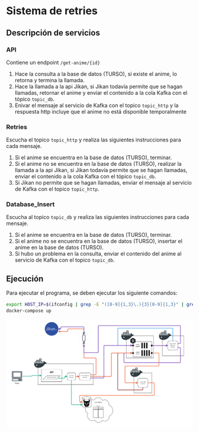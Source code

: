 # Sistema de retries

## Descripción de servicios

### API

Contiene un endpoint `/get-anime/{id}`

1. Hace la consulta a la base de datos (TURSO), si existe el anime, lo retorna y termina la llamada.
2. Hace la llamada a la api Jikan, si Jikan todavía permite que se hagan llamadas, retornar el anime y enviar el contenido a la cola Kafka con el tópico `topic_db`.
3. Enivar el mensaje al servicio de Kafka con el topico `topic_http` y la respuesta http incluye que el anime no está disponible temporalmente

### Retries

Escucha el topico `topic_http` y realiza las siguientes instrucciones para cada mensaje.

1. Si el anime se encuentra en la base de datos (TURSO), terminar.
2. Si el anime no se encuentra en la base de datos (TURSO), realizar la llamada a la api Jikan, si Jikan todavía permite que se hagan llamadas, enviar el contenido a la cola Kafka con el tópico `topic_db`.
3. Si Jikan no permite que se hagan llamadas, enviar el mensaje al servicio de Kafka con el topico `topic_http`.

### Database_Insert

Escucha al topico `topic_db` y realiza las siguientes instrucciones para cada mensaje.

1. Si el anime se encuentra en la base de datos (TURSO), terminar.
2. Si el anime no se encuentra en la base de datos (TURSO), insertar el anime en la base de datos (TURSO).
3. Si hubo un problema en la consulta, enviar el contenido del anime al servicio de Kafka con el topico `topic_db`.

## Ejecución

Para ejecutar el programa, se deben ejecutar los siguiente comandos:

```bash
export HOST_IP=$(ifconfig | grep -E "([0-9]{1,3}\.){3}[0-9]{1,3}" | grep -v 127.0.0.1 | awk '{ print $2 }' | cut -f2 -d: | head -n1)
docker-compose up
```

![alt text](system_diagram.jpg "Diagrama de sistema")
